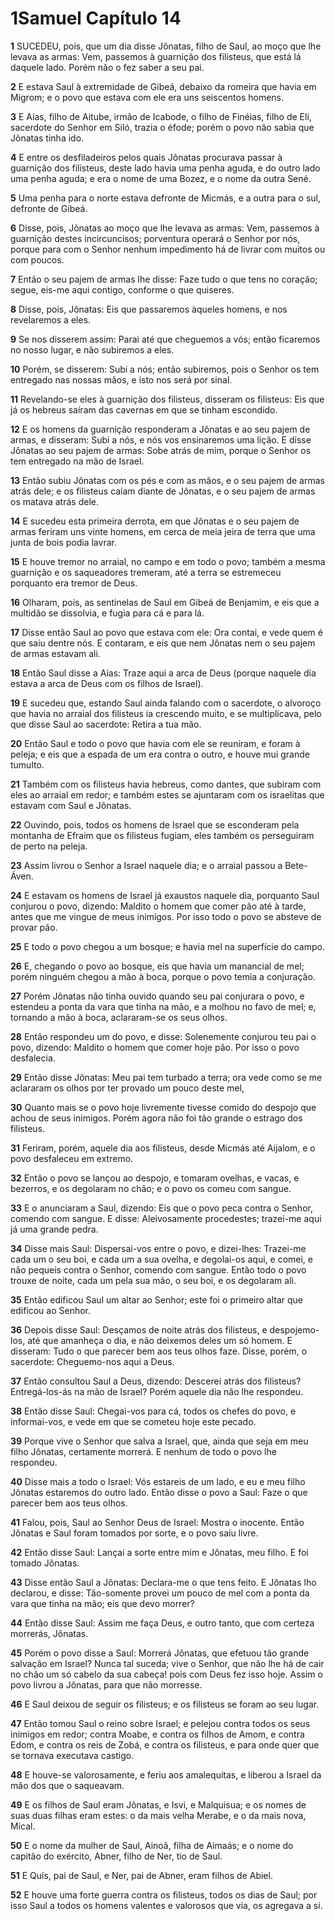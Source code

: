 # 1Samuel Capítulo 14

**1** 	SUCEDEU, pois, que um dia disse Jônatas, filho de Saul, ao moço que lhe levava as armas: Vem, passemos à guarnição dos filisteus, que está lá daquele lado. Porém não o fez saber a seu pai.

**2** 	E estava Saul à extremidade de Gibeá, debaixo da romeira que havia em Migrom; e o povo que estava com ele era uns seiscentos homens.

**3** 	E Aías, filho de Aitube, irmão de Icabode, o filho de Finéias, filho de Eli, sacerdote do Senhor em Siló, trazia o éfode; porém o povo não sabia que Jônatas tinha ido.

**4** 	E entre os desfiladeiros pelos quais Jônatas procurava passar à guarnição dos filisteus, deste lado havia uma penha aguda, e do outro lado uma penha aguda; e era o nome de uma Bozez, e o nome da outra Sené.

**5** 	Uma penha para o norte estava defronte de Micmás, e a outra para o sul, defronte de Gibeá.

**6** 	Disse, pois, Jônatas ao moço que lhe levava as armas: Vem, passemos à guarnição destes incircuncisos; porventura operará o Senhor por nós, porque para com o Senhor nenhum impedimento há de livrar com muitos ou com poucos.

**7** 	Então o seu pajem de armas lhe disse: Faze tudo o que tens no coração; segue, eis-me aqui contigo, conforme o que quiseres.

**8** 	Disse, pois, Jônatas: Eis que passaremos àqueles homens, e nos revelaremos a eles.

**9** 	Se nos disserem assim: Parai até que cheguemos a vós; então ficaremos no nosso lugar, e não subiremos a eles.

**10** 	Porém, se disserem: Subi a nós; então subiremos, pois o Senhor os tem entregado nas nossas mãos, e isto nos será por sinal.

**11** 	Revelando-se eles à guarnição dos filisteus, disseram os filisteus: Eis que já os hebreus saíram das cavernas em que se tinham escondido.

**12** 	E os homens da guarnição responderam a Jônatas e ao seu pajem de armas, e disseram: Subi a nós, e nós vos ensinaremos uma lição. E disse Jônatas ao seu pajem de armas: Sobe atrás de mim, porque o Senhor os tem entregado na mão de Israel.

**13** 	Então subiu Jônatas com os pés e com as mãos, e o seu pajem de armas atrás dele; e os filisteus caíam diante de Jônatas, e o seu pajem de armas os matava atrás dele.

**14** 	E sucedeu esta primeira derrota, em que Jônatas e o seu pajem de armas feriram uns vinte homens, em cerca de meia jeira de terra que uma junta de bois podia lavrar.

**15** 	E houve tremor no arraial, no campo e em todo o povo; também a mesma guarnição e os saqueadores tremeram, até a terra se estremeceu porquanto era tremor de Deus.

**16** 	Olharam, pois, as sentinelas de Saul em Gibeá de Benjamim, e eis que a multidão se dissolvia, e fugia para cá e para lá.

**17** 	Disse então Saul ao povo que estava com ele: Ora contai, e vede quem é que saiu dentre nós. E contaram, e eis que nem Jônatas nem o seu pajem de armas estavam ali.

**18** 	Então Saul disse a Aías: Traze aqui a arca de Deus (porque naquele dia estava a arca de Deus com os filhos de Israel).

**19** 	E sucedeu que, estando Saul ainda falando com o sacerdote, o alvoroço que havia no arraial dos filisteus ia crescendo muito, e se multiplicava, pelo que disse Saul ao sacerdote: Retira a tua mão.

**20** 	Então Saul e todo o povo que havia com ele se reuniram, e foram à peleja; e eis que a espada de um era contra o outro, e houve mui grande tumulto.

**21** 	Também com os filisteus havia hebreus, como dantes, que subiram com eles ao arraial em redor; e também estes se ajuntaram com os israelitas que estavam com Saul e Jônatas.

**22** 	Ouvindo, pois, todos os homens de Israel que se esconderam pela montanha de Efraim que os filisteus fugiam, eles também os perseguiram de perto na peleja.

**23** 	Assim livrou o Senhor a Israel naquele dia; e o arraial passou a Bete-Áven.

**24** 	E estavam os homens de Israel já exaustos naquele dia, porquanto Saul conjurou o povo, dizendo: Maldito o homem que comer pão até à tarde, antes que me vingue de meus inimigos. Por isso todo o povo se absteve de provar pão.

**25** 	E todo o povo chegou a um bosque; e havia mel na superfície do campo.

**26** 	E, chegando o povo ao bosque, eis que havia um manancial de mel; porém ninguém chegou a mão à boca, porque o povo temia a conjuração.

**27** 	Porém Jônatas não tinha ouvido quando seu pai conjurara o povo, e estendeu a ponta da vara que tinha na mão, e a molhou no favo de mel; e, tornando a mão à boca, aclararam-se os seus olhos.

**28** 	Então respondeu um do povo, e disse: Solenemente conjurou teu pai o povo, dizendo: Maldito o homem que comer hoje pão. Por isso o povo desfalecia.

**29** 	Então disse Jônatas: Meu pai tem turbado a terra; ora vede como se me aclararam os olhos por ter provado um pouco deste mel,

**30** 	Quanto mais se o povo hoje livremente tivesse comido do despojo que achou de seus inimigos. Porém agora não foi tão grande o estrago dos filisteus.

**31** 	Feriram, porém, aquele dia aos filisteus, desde Micmás até Aijalom, e o povo desfaleceu em extremo.

**32** 	Então o povo se lançou ao despojo, e tomaram ovelhas, e vacas, e bezerros, e os degolaram no chão; e o povo os comeu com sangue.

**33** 	E o anunciaram a Saul, dizendo: Eis que o povo peca contra o Senhor, comendo com sangue. E disse: Aleivosamente procedestes; trazei-me aqui já uma grande pedra.

**34** 	Disse mais Saul: Dispersai-vos entre o povo, e dizei-lhes: Trazei-me cada um o seu boi, e cada um a sua ovelha, e degolai-os aqui, e comei, e não pequeis contra o Senhor, comendo com sangue. Então todo o povo trouxe de noite, cada um pela sua mão, o seu boi, e os degolaram ali.

**35** 	Então edificou Saul um altar ao Senhor; este foi o primeiro altar que edificou ao Senhor.

**36** 	Depois disse Saul: Desçamos de noite atrás dos filisteus, e despojemo-los, até que amanheça o dia, e não deixemos deles um só homem. E disseram: Tudo o que parecer bem aos teus olhos faze. Disse, porém, o sacerdote: Cheguemo-nos aqui a Deus.

**37** 	Então consultou Saul a Deus, dizendo: Descerei atrás dos filisteus? Entregá-los-ás na mão de Israel? Porém aquele dia não lhe respondeu.

**38** 	Então disse Saul: Chegai-vos para cá, todos os chefes do povo, e informai-vos, e vede em que se cometeu hoje este pecado.

**39** 	Porque vive o Senhor que salva a Israel, que, ainda que seja em meu filho Jônatas, certamente morrerá. E nenhum de todo o povo lhe respondeu.

**40** 	Disse mais a todo o Israel: Vós estareis de um lado, e eu e meu filho Jônatas estaremos do outro lado. Então disse o povo a Saul: Faze o que parecer bem aos teus olhos.

**41** 	Falou, pois, Saul ao Senhor Deus de Israel: Mostra o inocente. Então Jônatas e Saul foram tomados por sorte, e o povo saiu livre.

**42** 	Então disse Saul: Lançai a sorte entre mim e Jônatas, meu filho. E foi tomado Jônatas.

**43** 	Disse então Saul a Jônatas: Declara-me o que tens feito. E Jônatas lho declarou, e disse: Tão-somente provei um pouco de mel com a ponta da vara que tinha na mão; eis que devo morrer?

**44** 	Então disse Saul: Assim me faça Deus, e outro tanto, que com certeza morrerás, Jônatas.

**45** 	Porém o povo disse a Saul: Morrerá Jônatas, que efetuou tão grande salvação em Israel? Nunca tal suceda; vive o Senhor, que não lhe há de cair no chão um só cabelo da sua cabeça! pois com Deus fez isso hoje. Assim o povo livrou a Jônatas, para que não morresse.

**46** 	E Saul deixou de seguir os filisteus; e os filisteus se foram ao seu lugar.

**47** 	Então tomou Saul o reino sobre Israel; e pelejou contra todos os seus inimigos em redor; contra Moabe, e contra os filhos de Amom, e contra Edom, e contra os reis de Zobá, e contra os filisteus, e para onde quer que se tornava executava castigo.

**48** 	E houve-se valorosamente, e feriu aos amalequitas, e liberou a Israel da mão dos que o saqueavam.

**49** 	E os filhos de Saul eram Jônatas, e Isvi, e Malquisua; e os nomes de suas duas filhas eram estes: o da mais velha Merabe, e o da mais nova, Mical.

**50** 	E o nome da mulher de Saul, Ainoã, filha de Aimaás; e o nome do capitão do exército, Abner, filho de Ner, tio de Saul.

**51** 	E Quis, pai de Saul, e Ner, pai de Abner, eram filhos de Abiel.

**52** 	E houve uma forte guerra contra os filisteus, todos os dias de Saul; por isso Saul a todos os homens valentes e valorosos que via, os agregava a si.

